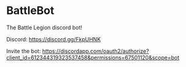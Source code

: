 # BattleBot
The Battle Legion discord bot!

Discord: https://discord.gg/FkpUHNK

Invite the bot: https://discordapp.com/oauth2/authorize?client_id=612344319323537458&permissions=67501120&scope=bot